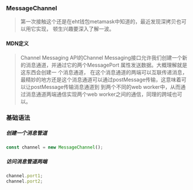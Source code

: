 ### MessageChannel

 > 第一次接触这个还是在eht钱包metamask中知道的，最近发现深拷贝也可以用它实现， 顿生兴趣要深入了解一波。

#### MDN定义
> Channel Messaging API的Channel Messaging接口允许我们创建一个新的消息通道，并通过它的两个MessagePort 属性发送数据。大概理解就是这东西会创建一
个消息通道， 在这个消息通道的两端可以互联传递消息， 最精妙的地方还是这个消息通道可以通过postMessage传输，这意味着可以让postMessage传输消息通道到
到两个不同的web worker中，从而通过消息通道两端通信实现两个web worker之间的通信，同理的跨域也可以。

### 基础语法

##### 创建一个消息管道

```javascript
const channel = new MessageChannel();
````

##### 访问消息管道两端

```javascript
channel.port1;
channel.port2;
```

